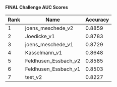 **FINAL Challenge AUC Scores**


|Rank|Name|Accuracy|
|----|-----|---|
|1|joens_meschede_v2|0.8859| 
|2|Joedicke_v1|0.8783| 
|3|joens_meschede_v1|0.8729| 
|4|Kasselmann_v1|0.8648| 
|5|Feldhusen_Essbach_v2|0.8585| 
|6|Feldhusen_Essbach_v1|0.8503| 
|7|test_v2|0.8227| 

